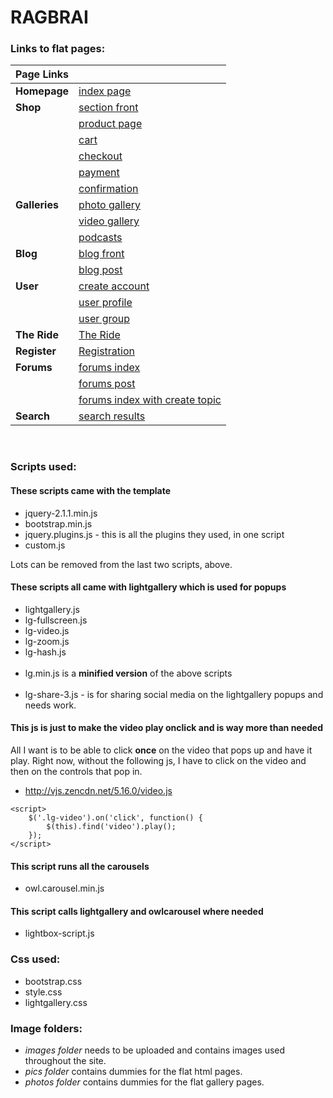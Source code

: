 # RAGBRAI

### Links to flat pages:

| Page Links    |                                                                                                      |
| ------------- | ---------------------------------------------------------------------------------------------------- |
|__Homepage__   |[index page](http://www.gannett-cdn.com/LDSN/desmoines/RAG-final/ragbrai-home.html)                   |
| __Shop__      |[section front](http://www.gannett-cdn.com/LDSN/desmoines/RAG-final/sectionfront-shop.html)           |
|               |[product page](http://www.gannett-cdn.com/LDSN/desmoines/RAG-final/shop-product.html)                 |
|               |[cart](http://www.gannett-cdn.com/LDSN/desmoines/RAG-final/shop-cart.html)                            |
|               |[checkout](http://www.gannett-cdn.com/LDSN/desmoines/RAG-final/shop-checkout.html)                    |
|               |[payment](http://www.gannett-cdn.com/LDSN/desmoines/RAG-final/shop-checkout2.html)                    |
|               |[confirmation](http://www.gannett-cdn.com/LDSN/desmoines/RAG-final/shop-confirmation.html)            |
|__Galleries__  |[photo gallery](http://www.gannett-cdn.com/LDSN/desmoines/RAG-final/sectionfront-photogallery.html)   |
|               |[video gallery](http://www.gannett-cdn.com/LDSN/desmoines/RAG-final/sectionfront-video.html)          |
|               |[podcasts](http://www.gannett-cdn.com/LDSN/desmoines/RAG-final/sectionfront-podcast.html)             |
|__Blog__       |[blog front](http://www.gannett-cdn.com/LDSN/desmoines/RAG-final/sectionfront-blog.html)              |
|               |[blog post](http://www.gannett-cdn.com/LDSN/desmoines/RAG-final/blog-post.html)                       |
|__User__       |[create account](http://www.gannett-cdn.com/LDSN/desmoines/RAG-final/user-create-account.html)        |
|               |[user profile](http://www.gannett-cdn.com/LDSN/desmoines/RAG-final/user-profile.html)                 |
|               |[user group](http://www.gannett-cdn.com/LDSN/desmoines/RAG-final/user-group.html)                     |
|__The Ride__   |[The Ride](http://www.gannett-cdn.com/LDSN/desmoines/RAG-final/the-ride.html)                         |
|__Register__   |[Registration](http://www.gannett-cdn.com/LDSN/desmoines/RAG-final/registration.html)                 |
|__Forums__     |[forums index](http://www.gannett-cdn.com/LDSN/desmoines/RAG-final/sectionfront-forums.html)          |
|               |[forums post](http://www.gannett-cdn.com/LDSN/desmoines/RAG-final/forums-post.html)                   |
|               |[forums index with create topic](http://www.gannett-cdn.com/LDSN/desmoines/RAG-final/index-forum.html)|
|__Search__     |[search results](http://www.gannett-cdn.com/LDSN/desmoines/RAG-final/search-result.html)              |
<br>

### Scripts used:

#### These scripts came with the template
* jquery-2.1.1.min.js
* bootstrap.min.js
* jquery.plugins.js - this is all the plugins they used, in one script
* custom.js

Lots can be removed from the last two scripts, above.

#### These scripts all came with lightgallery which is used for popups

* lightgallery.js
* lg-fullscreen.js
* lg-video.js
* lg-zoom.js
* lg-hash.js
<br><br>
* lg.min.js is a __minified version__ of the above scripts
<br><br>
* lg-share-3.js - is for sharing social media on the lightgallery popups and needs work.

#### This js is just to make the video play onclick and is way more than needed
All I want is to be able to click **once** on the video that pops up and have it play. Right now, without the following js, I have to click on the video and then on the controls that pop in.
* http://vjs.zencdn.net/5.16.0/video.js
``` 
<script>
    $('.lg-video').on('click', function() {
        $(this).find('video').play();
    });
</script>
```

#### This script runs all the carousels
* owl.carousel.min.js


#### This script calls lightgallery and owlcarousel where needed
* lightbox-script.js


### Css used:

* bootstrap.css
* style.css
* lightgallery.css


### Image folders:
* *images folder* needs to be uploaded and contains images used throughout the site.
* *pics folder* contains dummies for the flat html pages.
* *photos folder* contains dummies for the flat gallery pages.
